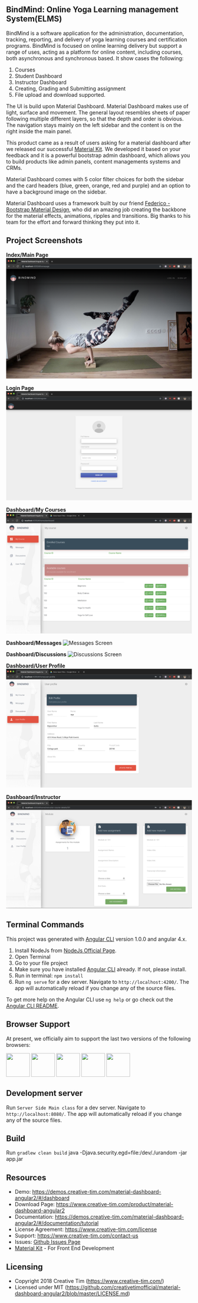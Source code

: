## BindMind: Online Yoga Learning management System(ELMS)
BindMind is a software application for the administration, documentation, tracking, reporting, and delivery of yoga learning courses and certification programs. BindMind is focused on online learning delivery but support a range of uses, acting as a platform for online content, including courses, both asynchronous and synchronous based. It show cases the following:
1. Courses
2. Student Dashboard
3. Instructor Dashboard
4. Creating, Grading and Submitting assignment
5. File upload and download supported.

The UI is build upon Material Dashboard. Material Dashboard makes use of light, surface and movement. The general layout resembles sheets of paper following multiple different layers, so that the depth and order is obvious. The navigation stays mainly on the left sidebar and the content is on the right inside the main panel.

This product came as a result of users asking for a material dashboard after we released our successful [Material Kit](http://www.creative-tim.com/product/material-kit). We developed it based on your feedback and it is a powerful bootstrap admin dashboard, which allows you to build products like admin panels, content managements systems and CRMs.

Material Dashboard comes with 5 color filter choices for both the sidebar and the card headers (blue, green, orange, red and purple) and an option to have a background image on the sidebar.

Material Dashboard uses a framework built by our friend [Federico - Bootstrap Material Design](http://fezvrasta.github.io/bootstrap-material-design/), who did an amazing job creating the backbone for the material effects, animations, ripples and transitions. Big thanks to his team for the effort and forward thinking they put into it.

## Project Screenshots
**Index/Main Page**
![Main Screen](/screenshots/main.jpg)

**Login Page**
![Login Screen](/screenshots/login.jpg)

**Dashboard/My Courses**
![My Courses Screen](/screenshots/mycourses.jpg)

**Dashboard/Messages**
![Messages Screen](/screenshots/messages.jpg)

**Dashboard/Discussions**
![Discussions Screen](/screenshots/discussions.jpg)

**Dashboard/User Profile**
![User Profile Screen](/screenshots/profile.jpg)

**Dashboard/Instructor**
![Instructor Screen](/screenshots/instructor.jpg)

## Terminal Commands
This project was generated with [Angular CLI](https://github.com/angular/angular-cli) version 1.0.0 and angular 4.x.

1. Install NodeJs from [NodeJs Official Page](https://nodejs.org/en).
2. Open Terminal
3. Go to your file project
4. Make sure you have installed [Angular CLI](https://github.com/angular/angular-cli) already. If not, please install.
5. Run in terminal: ```npm install```
6. Run `ng serve` for a dev server. Navigate to `http://localhost:4200/`. The app will automatically reload if you change any of the source files.

To get more help on the Angular CLI use `ng help` or go check out the [Angular CLI README](https://github.com/angular/angular-cli/blob/master/README.md).

## Browser Support
At present, we officially aim to support the last two versions of the following browsers:

<img src="https://s3.amazonaws.com/creativetim_bucket/github/browser/chrome.png" width="64" height="64"> <img src="https://s3.amazonaws.com/creativetim_bucket/github/browser/firefox.png" width="64" height="64"> <img src="https://s3.amazonaws.com/creativetim_bucket/github/browser/edge.png" width="64" height="64"> <img src="https://s3.amazonaws.com/creativetim_bucket/github/browser/safari.png" width="64" height="64"> <img src="https://s3.amazonaws.com/creativetim_bucket/github/browser/opera.png" width="64" height="64">

## Development server
Run `Server Side Main class` for a dev server. Navigate to `http://localhost:8080/`. The app will automatically reload if you change any of the source files.

## Build
Run `gradlew clean build`
java -Djava.security.egd=file:/dev/./urandom -jar app.jar

## Resources
- Demo: <https://demos.creative-tim.com/material-dashboard-angular2/#/dashboard>
- Download Page: <https://www.creative-tim.com/product/material-dashboard-angular2>
- Documentation: <https://demos.creative-tim.com/material-dashboard-angular2/#/documentation/tutorial>
- License Agreement: <https://www.creative-tim.com/license>
- Support: <https://www.creative-tim.com/contact-us>
- Issues: [Github Issues Page](https://github.com/creativetimofficial/material-dashboard-angular2/issues)
- [Material Kit](https://www.creative-tim.com/product/material-kit?ref=github-mda-free) - For Front End Development


## Licensing
- Copyright 2018 Creative Tim (https://www.creative-tim.com/)
- Licensed under MIT (https://github.com/creativetimofficial/material-dashboard-angular2/blob/master/LICENSE.md)
